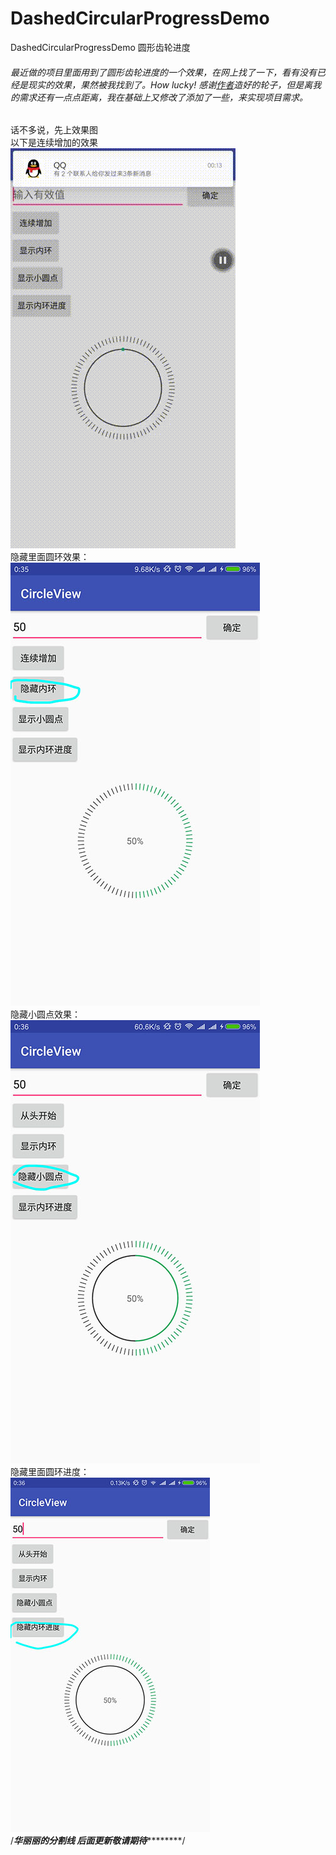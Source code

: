 # DashedCircularProgressDemo
DashedCircularProgressDemo 圆形齿轮进度

###### 最近做的项目里面用到了圆形齿轮进度的一个效果，在网上找了一下，看有没有已经是现实的效果，果然被我找到了。How lucky! 感谢[作者](https://github.com/Daemon1993/healthycricleviewdemo)造好的轮子，但是离我的需求还有一点点距离，我在基础上又修改了添加了一些，来实现项目需求。

话不多说，先上效果图</br>
以下是连续增加的效果</br>
![image](https://github.com/zhaixiaoou/DashedCircularProgressDemo/blob/master/screenshots/dashedcircularprogress.gif)</br>
隐藏里面圆环效果：</br>
![image](https://github.com/zhaixiaoou/DashedCircularProgressDemo/blob/master/screenshots/IMG_20161217_003531.jpg)</br>
隐藏小圆点效果：</br>
![image](https://github.com/zhaixiaoou/DashedCircularProgressDemo/blob/master/screenshots/IMG_20161217_003628.jpg)</br>
隐藏里面圆环进度：</br>
![image](https://github.com/zhaixiaoou/DashedCircularProgressDemo/blob/master/screenshots/IMG_20161217_003708.jpg)</br>
/***************************华丽丽的分割线 后面更新敬请期待***********************************/